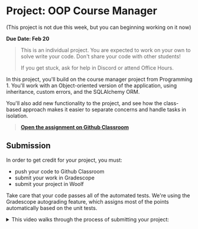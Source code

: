 # Project: OOP Course Manager

(This project is not due this week, but you can beginning working on it now)

**Due Date: Feb 20**

> This is an individual project. You are expected to work on your own to solve
> write your code. Don't share your code with other students!
>
> If you get stuck, ask for help in Discord or attend Office Hours.


In this project, you'll build on the course manager project from Programming 1. You'll work with an Object-oriented version of the application, using inheritance, custom errors, and the SQLAlchemy ORM.

You'll also add new functionality to the project, and see how the class-based approach makes it easier to separate concerns
and handle tasks in isolation.

> **[Open the assignment on Github Classroom](https://classroom.github.com/a/yVeth_BI)**

## Submission

In order to get credit for your project, you must:

- push your code to Github Classroom
- submit your work in Gradescope
- submit your project in Woolf

Take care that your code passes all of the automated tests. We're using the Gradescope autograding feature, which assigns most of the points automatically based on the unit tests.

<details>
<summary>
This video walks through the process of submitting your project:
</summary>
<div style="position: relative; padding-bottom: 62.5%; height: 0;"><iframe src="https://www.loom.com/embed/b6f344e3887d46d7a63d5cafac2fc21e" frameborder="0" webkitallowfullscreen mozallowfullscreen allowfullscreen style="position: absolute; top: 0; left: 0; width: 100%; height: 100%;"></iframe></div>
</details>
